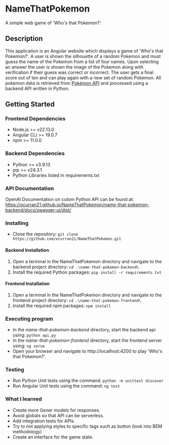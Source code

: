 # NameThatPokemon

A simple web game of 'Who's that Pokemon?'.

## Description

This application is an Angular website which displays a game of 'Who's that Pokemon?'. A user is shown the silhouette of a random Pokemon and must guess the name of the Pokemon from a list of four names. Upon selecting an answer the user is shown the image of the Pokemon along with verification if their guess was correct or incorrect. The user gets a final score out of ten and can play again with a new set of random Pokemon. All pokemon data is retrieved from [Pokémon API](https://pokeapi.co/docs/v2) and processed using a backend API written in Python.

## Getting Started

### Frontend Dependencies

* Node.js >= v22.13.0
* Angular CLI >= 19.0.7
* npm >= 11.0.0

### Backend Dependencies
* Python >= v3.9.13
* pip >= v24.3.1
* Python Libraries listed in requirements.txt

### API Documentation
OpenAI Documentation on cutom Python API can be found at: https://ocurran21.github.io/NameThatPokemon/name-that-pokemon-backend/docs/swagger-ui/dist/ 

### Installing

* Clone the repository: 
   ```git clone https://github.com/ocurran21/NameThatPokemon.git```

#### Backend Installation
1. Open a terminal in the NameThatPokemon directory and navigate to the backend project directory:
    ```cd .\name-that-pokemon-backend\```
2. Install the required Python packages: 
    ```pip install -r requirements.txt``` 

#### Frontend Installation
1. Open a terminal in the NameThatPokemon directory and navigate to the frontend project directory:
    ```cd .\name-that-pokemon-frontend\```
2. Install the required npm packages: 
    ```npm install ```

### Executing program

* In the _name-that-pokemon-backend_ directory, start the backend api using:
    ```python api.py```
* In the _name-that-pokemon-frontend_ directory, start the frontend server using:
    ```ng serve```
* Open your browser and navigate to http://localhost:4200 to play 'Who's that Pokemon?'.

### Testing
* Run Python Unit tests using the command:
    ```python -m unittest discover```
* Run Angular Unit tests using the command:
    ```ng test```

### What I learned
* Create more Gener models for responses.
* Avoid globals so that API can be serverless.
* Add integration tests for APIs.
* Try to not applying styles to specific tags such as button (look into BEM methodology)
* Create an interface for the game state.
